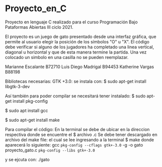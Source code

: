 # Proyecto_en_C
Proyecto en lenguaje C realizado para el curso Programación Bajo Pataformas Abiertas III ciclo 2021.

El proyecto es un  juego de gato presentado desde una interfaz gráfica, que permite al usuario elegir la posición de los símbolos "O" u "X". El código debe verificar si alguno de los jugadores ha completado una linea vertical, diagonal u horizontal y  que de esta manera termine la partida. Una vez colocado un simbolo en una casilla  no se pueden reemplazar.

Marianne Escalante B72710
Luis Diego Madrigal B94453
Katherine Vargas B88198

Bibliotecas necesarias:
GTK +3.0: se instala con:
$ sudo apt-get install libgtk-3-dev

Así también para poder compilar se necesitará tener instalado: 
$ sudo apt-get install pkg-config

$ sudo apt install gcc

$ sudo apt-get install make

Para compilar el código: 
En la terminal se debe de ubicar en la direccion respectiva donde se encuentre el $ archivo .c
Se debe tener descargado en archivo del make file: el cual se lee ingresando a la terminal $ make
donde aparecerá lo siguiente: 
gcc `pkg-config --cflags gtk+-3.0` -g -o gato proyecto_gato.c `pkg-config --libs gtk+-3.0`

y se ejcuta con:
./gato
